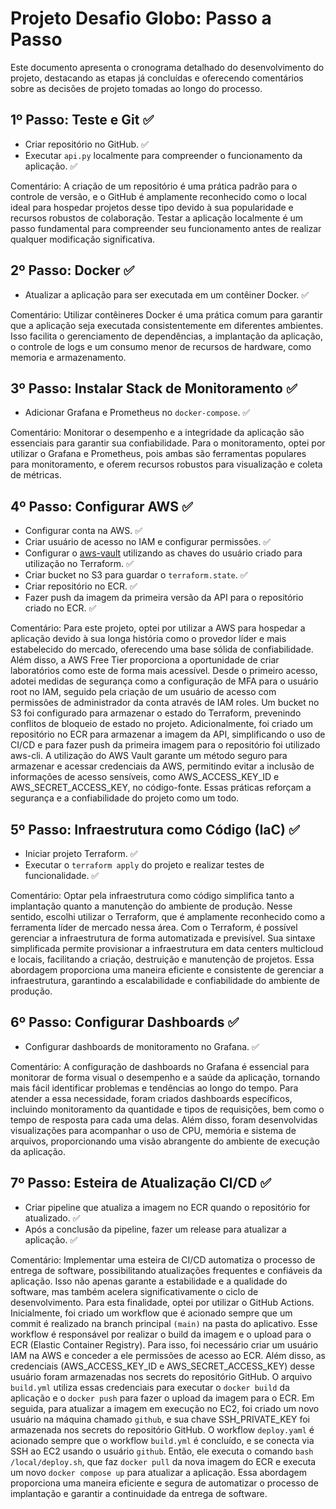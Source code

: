 # Projeto Desafio Globo: Passo a Passo 

Este documento apresenta o cronograma detalhado do desenvolvimento do projeto, destacando as etapas já concluídas e oferecendo comentários sobre as decisões de projeto tomadas ao longo do processo.

## 1º Passo: Teste e Git ✅

- Criar repositório no GitHub. ✅
- Executar `api.py` localmente para compreender o funcionamento da aplicação. ✅

Comentário: A criação de um repositório é uma prática padrão para o controle de versão, e o GitHub é amplamente reconhecido como o local ideal para hospedar projetos desse tipo devido à sua popularidade e recursos robustos de colaboração. Testar a aplicação localmente é um passo fundamental para compreender seu funcionamento antes de realizar qualquer modificação significativa.

## 2º Passo: Docker ✅

- Atualizar a aplicação para ser executada em um contêiner Docker. ✅

Comentário: Utilizar contêineres Docker é uma prática comum para garantir que a aplicação seja executada consistentemente em diferentes ambientes. Isso facilita o gerenciamento de dependências, a implantação da aplicação, o controle de logs e um consumo menor de recursos de hardware, como memoria e armazenamento.

## 3º Passo: Instalar Stack de Monitoramento ✅

- Adicionar Grafana e Prometheus no `docker-compose`. ✅

Comentário: Monitorar o desempenho e a integridade da aplicação são essenciais para garantir sua confiabilidade. Para o monitoramento, optei por utilizar o Grafana e Prometheus, pois ambas são ferramentas populares para monitoramento, e oferem recursos robustos para visualização e coleta de métricas.

## 4º Passo: Configurar AWS ✅

- Configurar conta na AWS. ✅
- Criar usuário de acesso no IAM e configurar permissões. ✅
- Configurar o [aws-vault](https://github.com/99designs/aws-vault) utilizando as chaves do usuário criado para utilização no Terraform. ✅
- Criar bucket no S3 para guardar o `terraform.state`. ✅
- Criar repositório no ECR. ✅
- Fazer push da imagem da primeira versão da API para o repositório criado no ECR. ✅

Comentário: Para este projeto, optei por utilizar a AWS para hospedar a aplicação devido à sua longa história como o provedor líder e mais estabelecido do mercado, oferecendo uma base sólida de confiabilidade. Além disso, a AWS Free Tier proporciona a oportunidade de criar laboratórios como este de forma mais acessível. Desde o primeiro acesso, adotei medidas de segurança como a configuração de MFA para o usuário root no IAM, seguido pela criação de um usuário de acesso com permissões de administrador da conta através de IAM roles. Um bucket no S3 foi configurado para armazenar o estado do Terraform, prevenindo conflitos de bloqueio de estado no projeto. Adicionalmente, foi criado um repositório no ECR para armazenar a imagem da API, simplificando o uso de CI/CD e para fazer push da primeira imagem para o repositório foi utilizado aws-cli. A utilização do AWS Vault garante um método seguro para armazenar e acessar credenciais da AWS, permitindo evitar a inclusão de informações de acesso sensíveis, como AWS_ACCESS_KEY_ID e AWS_SECRET_ACCESS_KEY, no código-fonte. Essas práticas reforçam a segurança e a confiabilidade do projeto como um todo.

## 5º Passo: Infraestrutura como Código (IaC) ✅

- Iniciar projeto Terraform. ✅
- Executar o `terraform apply` do projeto e realizar testes de funcionalidade. ✅

Comentário: Optar pela infraestrutura como código simplifica tanto a implantação quanto a manutenção do ambiente de produção. Nesse sentido, escolhi utilizar o Terraform, que é amplamente reconhecido como a ferramenta líder de mercado nessa área. Com o Terraform, é possível gerenciar a infraestrutura de forma automatizada e previsível. Sua sintaxe simplificada permite provisionar a infraestrutura em data centers multicloud e locais, facilitando a criação, destruição e manutenção de projetos. Essa abordagem proporciona uma maneira eficiente e consistente de gerenciar a infraestrutura, garantindo a escalabilidade e confiabilidade do ambiente de produção.

## 6º Passo: Configurar Dashboards ✅

- Configurar dashboards de monitoramento no Grafana. ✅

Comentário: A configuração de dashboards no Grafana é essencial para monitorar de forma visual o desempenho e a saúde da aplicação, tornando mais fácil identificar problemas e tendências ao longo do tempo. Para atender a essa necessidade, foram criados dashboards específicos, incluindo monitoramento da quantidade e tipos de requisições, bem como o tempo de resposta para cada uma delas. Além disso, foram desenvolvidas visualizações para acompanhar o uso de CPU, memória e sistema de arquivos, proporcionando uma visão abrangente do ambiente de execução da aplicação. 

## 7º Passo: Esteira de Atualização CI/CD ✅

- Criar pipeline que atualiza a imagem no ECR quando o repositório for atualizado. ✅
- Após a conclusão da pipeline, fazer um release para atualizar a aplicação. ✅

Comentário: Implementar uma esteira de CI/CD automatiza o processo de entrega de software, possibilitando atualizações frequentes e confiáveis da aplicação. Isso não apenas garante a estabilidade e a qualidade do software, mas também acelera significativamente o ciclo de desenvolvimento. Para esta finalidade, optei por utilizar o GitHub Actions. Inicialmente, foi criado um workflow que é acionado sempre que um commit é realizado na branch principal `(main)` na pasta do aplicativo. Esse workflow é responsável por realizar o build da imagem e o upload para o ECR (Elastic Container Registry). Para isso, foi necessário criar um usuário IAM na AWS e conceder a ele permissões de acesso ao ECR. Além disso, as credenciais (AWS_ACCESS_KEY_ID e AWS_SECRET_ACCESS_KEY) desse usuário foram armazenadas nos secrets do repositório GitHub. O arquivo `build.yml` utiliza essas credenciais para executar o `docker build` da aplicação e o `docker push` para fazer o upload da imagem para o ECR. Em seguida, para atualizar a imagem em execução no EC2, foi criado um novo usuário na máquina chamado `github`, e sua chave SSH_PRIVATE_KEY foi armazenada nos secrets do repositório GitHub. O workflow `deploy.yaml` é acionado sempre que o workflow `build.yml` é concluído, e se conecta via SSH ao EC2 usando o usuário `github`. Então, ele executa o comando `bash /local/deploy.sh`, que faz `docker pull` da nova imagem do ECR e executa um novo `docker compose up` para atualizar a aplicação. Essa abordagem proporciona uma maneira eficiente e segura de automatizar o processo de implantação e garantir a continuidade da entrega de software.
